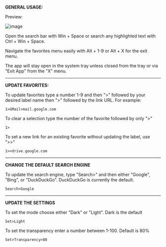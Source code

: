 **GENERAL USAGE:**

Preview:

![image](https://user-images.githubusercontent.com/99512204/166970969-f181093f-1e91-4174-80d2-007b428868f4.png)

Open the search bar with Win + Space or search any highlighted text with Ctrl + Win + Space.

Navigate the favorites menu easily with Alt + 1-9 or Alt + X for the exit menu.

The app will stay open in the system tray unless closed from the tray or via "Exit App" from the "X" menu.

---

**UPDATE FAVORITES:**

To update favorites type a number 1-9 and then ">" followed by your desired label name then ">" followed by the link URL. For example:
 
    1>GMail>mail.google.com
    
To clear a selection type the number of the favorite followed by only ">"

    1>
   
To set a new link for an existing favorite without updating the label, use ">>"

    1>>drive.google.com
    
---

**CHANGE THE DEFAULT SEARCH ENGINE**

To update the search engine, type "Search>" and then either "Google", "Bing", or "DuckDuckGo". DuckDuckGo is currently the default.
    
    Search>Google

---

**UPDATE THE SETTINGS**

To set the mode choose either "Dark" or "Light". Dark is the default

    Set>Light
    
To set the transparency enter a number between 1-100. Default is 80%

    Set>Transparency>80
